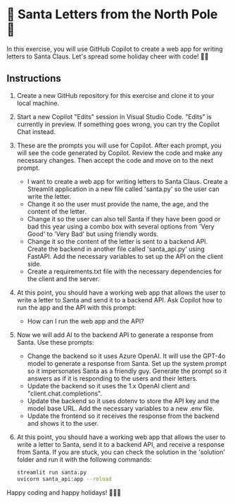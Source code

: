 # 🎅 Santa Letters from the North Pole 🎄

In this exercise, you will use GitHub Copilot to create a web app for writing letters to Santa Claus. Let's spread some holiday cheer with code! 🎁✨

## Instructions

1. Create a new GitHub repository for this exercise and clone it to your local machine.

2. Start a new Copilot "Edits" session in Visual Studio Code. "Edits" is currently in preview. If something goes wrong, you can try the Copilot Chat instead.

3. These are the prompts you will use for Copilot. After each prompt, you will see the code generated by Copilot. Review the code and make any necessary changes. Then accept the code and move on to the next prompt.

    - I want to create a web app for writing letters to Santa Claus. Create a Streamlit application in a new file called 'santa.py' so the user can write the letter.
    - Change it so the user must provide the name, the age, and the content of the letter.
    - Change it so the user can also tell Santa if they have been good or bad this year using a combo box with several options from 'Very Good' to 'Very Bad' but using friendly words.
    - Change it so the content of the letter is sent to a backend API. Create the backend in another file called 'santa_api.py' using FastAPI. Add the necessary variables to set up the API on the client side.
    - Create a requirements.txt file with the necessary dependencies for the client and the server.

4. At this point, you should have a working web app that allows the user to write a letter to Santa and send it to a backend API. Ask Copilot how to run the app and the API with this prompt:

    - How can I run the web app and the API?

5. Now we will add AI to the backend API to generate a response from Santa. Use these prompts:

    - Change the backend so it uses Azure OpenAI. It will use the GPT-4o model to generate a response from Santa. Set up the system prompt so it impersonates Santa as a friendly guy. Generate the prompt so it answers as if it is responding to the users and their letters.
    - Update the backend so it uses the 1.x OpenAI client and "client.chat.completions".
    - Update the backend so it uses dotenv to store the API key and the model base URL. Add the necessary variables to a new .env file.
    - Update the frontend so it receives the response from the backend and shows it to the user.

6. At this point, you should have a working web app that allows the user to write a letter to Santa, send it to a backend API, and receive a response from Santa. If you are stuck, you can check the solution in the 'solution' folder and run it with the following commands:

    ```bash
    streamlit run santa.py
    uvicorn santa_api:app --reload
    ```

Happy coding and happy holidays! 🎄🎅✨